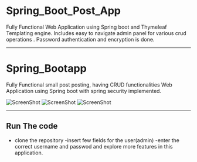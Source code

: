 # Spring_Boot_Post_App
Fully Functional  Web Application using Spring boot and Thymeleaf Templating engine. Includes easy to navigate admin panel for various crud operations . Password authentication and encryption is done.

------------------------------------------------------
# Spring_Bootapp
Fully Functional small post posting, having CRUD functionalities Web Application using Spring boot with spring security implemented. 

![ScreenShot](https://badripaudel.netlify.app/images/postapp.PNG)
![ScreenShot](https://badripaudel.netlify.app/images/postapp.PNG)
![ScreenShot](https://badripaudel.netlify.app/images/postapp.PNG)


-------------------------------------------------------
Run The code
-------------------------------------------------------
- clone the repository
-insert few fields for the user(admin)
-enter the correct username and passwod and explore more features in this application.
